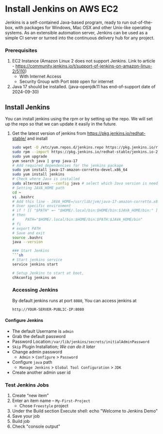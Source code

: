 # Install Jenkins on AWS EC2
Jenkins is a self-contained Java-based program, ready to run out-of-the-box, with packages for Windows, Mac OSX and other Unix-like operating systems. As an extensible automation server, Jenkins can be used as a simple CI server or turned into the continuous delivery hub for any project.

### Prerequisites
1. EC2 Instance (Amazon Linux 2 does not support Jenkins. Link to article - https://community.jenkins.io/t/support-of-jenkins-on-amazon-linux-2/5110)
   - With Internet Access
   - Security Group with Port `8080` open for internet
1. Java 17 should be installed. (java-openjdk11 has end-of-support date of 2024-09-30)


## Install Jenkins
 You can install jenkins using the rpm or by setting up the repo. We will set up the repo so that we can update it easily in the future.
1. Get the latest version of jenkins from https://pkg.jenkins.io/redhat-stable/ and install
   ```sh
   sudo wget -O /etc/yum.repos.d/jenkins.repo https://pkg.jenkins.io/redhat-stable/jenkins.repo
   sudo rpm --import https://pkg.jenkins.io/redhat-stable/jenkins.io-2023.key
   sudo yum upgrade
   yum search java | grep java-17
   # Add required dependencies for the jenkins package
   sudo yum install java-17-amazon-corretto-devel.x86_64
   sudo yum install jenkins
   # Check where Java is installed
   sudo alternatives --config java # select which Java version is needed by entering the number
   # Setting JAVA_HOME path
   cd ~
   vi .bashrc
   # Add this line - JAVA_HOME=/usr/lib/jvm/java-17-amazon-corretto.x86_64 above user specfic environment section
   # User specific environment
   # if ! [[ "$PATH" =~ "$HOME/.local/bin:$HOME/bin:$JAVA_HOME/bin:" ]]
   # then
   #     PATH="$HOME/.local/bin:$HOME/bin:$PATH:$JAVA_HOME/bin"
   # fi
   # export PATH
   # Save and exit
   source .bashrc
   java --version

   ### Start Jenkins
   ```sh
   # Start jenkins service
   service jenkins start

   # Setup Jenkins to start at boot,
   chkconfig jenkins on
   ```

   ### Accessing Jenkins
   By default jenkins runs at port `8080`, You can access jenkins at
   ```sh
   http://YOUR-SERVER-PUBLIC-IP:8080
   ```
  #### Configure Jenkins
- The default Username is `admin`
- Grab the default password 
- Password Location:`/var/lib/jenkins/secrets/initialAdminPassword`
- `Skip` Plugin Installation; _We can do it later_
- Change admin password
   - `Admin` > `Configure` > `Password`
- Configure `java` path
  - `Manage Jenkins` > `Global Tool Configuration` > `JDK`  
- Create another admin user id

### Test Jenkins Jobs
1. Create “new item”
1. Enter an item name – `My-First-Project`
   - Chose `Freestyle` project
1. Under the Build section
	Execute shell: echo "Welcome to Jenkins Demo"
1. Save your job 
1. Build job
1. Check "console output"
